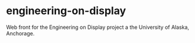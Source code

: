 # engineering-on-display
Web front for the Engineering on Display project a the University of Alaska, Anchorage.
